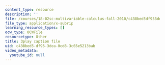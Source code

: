 ```yaml
---
content_type: resource
description: ''
file: /courses/18-02sc-multivariable-calculus-fall-2010/c438bed5df953dea0cd83c65e5213bab_AYisLr9e0y4.srt
file_type: application/x-subrip
learning_resource_types: []
ocw_type: OCWFile
resourcetype: Other
title: 3play caption file
uid: c438bed5-df95-3dea-0cd8-3c65e5213bab
video_metadata:
  youtube_id: null
---
```

